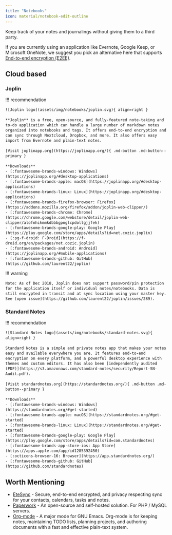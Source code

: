 ```yaml
---
title: "Notebooks"
icon: material/notebook-edit-outline
---
```


Keep track of your notes and journalings without giving them to a third party.

If you are currently using an application like Evernote, Google Keep, or Microsoft OneNote, we suggest you pick an alternative here that supports [End-to-end encryption (E2EE)](https://en.wikipedia.org/wiki/End-to-end_encryption).

## Cloud based

### Joplin

!!! recommendation

    ![Joplin logo](assets/img/notebooks/joplin.svg){ align=right }

    **Joplin** is a free, open-source, and fully-featured note-taking and to-do application which can handle a large number of markdown notes organized into notebooks and tags. It offers end-to-end encryption and can sync through Nextcloud, Dropbox, and more. It also offers easy import from Evernote and plain-text notes.

    [Visit joplinapp.org](https://joplinapp.org/){ .md-button .md-button--primary }

    **Downloads**
    - [:fontawesome-brands-windows: Windows](https://joplinapp.org/#desktop-applications)
    - [:fontawesome-brands-apple: macOS](https://joplinapp.org/#desktop-applications)
    - [:fontawesome-brands-linux: Linux](https://joplinapp.org/#desktop-applications)
    - [:fontawesome-brands-firefox-browser: Firefox](https://addons.mozilla.org/firefox/addon/joplin-web-clipper/)
    - [:fontawesome-brands-chrome: Chrome](https://chrome.google.com/webstore/detail/joplin-web-clipper/alofnhikmmkdbbbgpnglcpdollgjjfek)
    - [:fontawesome-brands-google-play: Google Play](https://play.google.com/store/apps/details?id=net.cozic.joplin)
    - [:pg-f-droid: F-Droid](https://f-droid.org/en/packages/net.cozic.joplin)
    - [:fontawesome-brands-android: Android](https://joplinapp.org/#mobile-applications)
    - [:fontawesome-brands-github: GitHub](https://github.com/laurent22/joplin)

!!! warning

    Note: As of Dec 2018, Joplin does not support password/pin protection for the application itself or individual notes/notebooks. Data is still encrypted in transit and at sync location using your master key. See [open issue](https://github.com/laurent22/joplin/issues/289).

### Standard Notes

!!! recommendation

    ![Standard Notes logo](assets/img/notebooks/standard-notes.svg){ align=right }

    Standard Notes is a simple and private notes app that makes your notes easy and available everywhere you are. It features end-to-end encryption on every platform, and a powerful desktop experience with themes and custom editors. It has also been [independently audited (PDF)](https://s3.amazonaws.com/standard-notes/security/Report-SN-Audit.pdf).

    [Visit standardnotes.org](https://standardnotes.org/){ .md-button .md-button--primary }

    **Downloads**
    - [:fontawesome-brands-windows: Windows](https://standardnotes.org/#get-started)
    - [:fontawesome-brands-apple: macOS](https://standardnotes.org/#get-started)
    - [:fontawesome-brands-linux: Linux](https://standardnotes.org/#get-started)
    - [:fontawesome-brands-google-play: Google Play](https://play.google.com/store/apps/details?id=com.standardnotes)
    - [:fontawesome-brands-app-store-ios: App Store](https://apps.apple.com/app/id1285392450)
    - [:octicons-browser-16: Browser](https://app.standardnotes.org/)
    - [:fontawesome-brands-github: GitHub](https://github.com/standardnotes)

## Worth Mentioning

- [EteSync](https://www.etesync.com/) - Secure, end-to-end encrypted, and privacy respecting sync for your contacts, calendars, tasks and notes.
- [Paperwork](https://paperwork.cloud/) - An open-source and self-hosted solution. For PHP / MySQL servers.
- [Org-mode](https://orgmode.org) - A major mode for GNU Emacs. Org-mode is for keeping notes, maintaining TODO lists, planning projects, and authoring documents with a fast and effective plain-text system.

